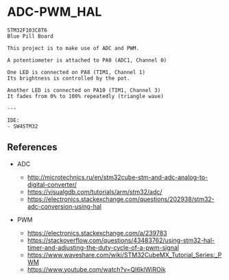 # ADC-PWM_HAL

	STM32F103C8T6
	Blue Pill Board

	This project is to make use of ADC and PWM.

	A potentiometer is attached to PA0 (ADC1, Channel 0)

	One LED is connected on PA8 (TIM1, Channel 1)
	Its brightness is controlled by the pot.

	Another LED is connected on PA10 (TIM1, Channel 3)
	It fades from 0% to 100% repeatedly (triangle wave)

	---

	IDE:
	- SW4STM32


## References

+ ADC
	- http://microtechnics.ru/en/stm32cube-stm-and-adc-analog-to-digital-converter/
	- https://visualgdb.com/tutorials/arm/stm32/adc/
	- https://electronics.stackexchange.com/questions/202938/stm32-adc-conversion-using-hal

+ PWM
	- https://electronics.stackexchange.com/a/239783
	- https://stackoverflow.com/questions/43483762/using-stm32-hal-timer-and-adjusting-the-duty-cycle-of-a-pwm-signal
	- https://www.waveshare.com/wiki/STM32CubeMX_Tutorial_Series:_PWM
	- https://www.youtube.com/watch?v=Ql6klWiROik
